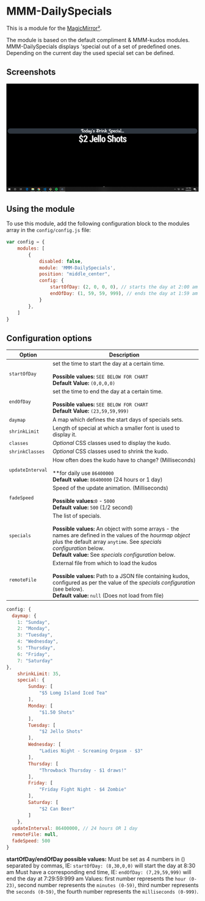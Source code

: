# MMM-DailySpecials

This is a module for the [MagicMirror²](https://github.com/MichMich/MagicMirror/).

The module is based on the default compliment & MMM-kudos modules. MMM-DailySpecials displays 'special out of a set of predefined ones. Depending on the current day the used special set can be defined.

## Screenshots

![ScreenShot](https://github.com/justjim1220/MMM-DailySpecials/blob/master/Screenshot%20(43).png)

## Using the module

To use this module, add the following configuration block to the modules array in the `config/config.js` file:
```js
var config = {
    modules: [
        {
            disabled: false,
            module: 'MMM-DailySpecials',
            position: "middle_center",
            config: {
                startOfDay: (2, 0, 0, 0), // starts the day at 2:00 am
                endOfDay: (1, 59, 59, 999), // ends the day at 1:59 am
            }
        },
    ]
}
```

## Configuration options

| Option           | Description
|----------------- |------------
| `startOfDay`     | set the time to start the day at a certain time. <br><br> **Possible values:** `SEE BELOW FOR CHART` <br> **Default Value:** `(0,0,0,0)`
| `endOfDay`       | set the time to end the day at a certain time. <br><br> **Possible values:** `SEE BELOW FOR CHART` <br> **Default Value:** `(23,59,59,999)`
| `daymap`         | A map which defines the start days of specials sets.
| `shrinkLimit`    | Length of special at which a smaller font is used to display it.
| `classes`        | *Optional* CSS classes used to display the kudo.
| `shrinkClasses`  | *Optional* CSS classes used to shrink the kudo.
| `updateInterval` | How often does the kudo have to change? (Milliseconds) <br><br> **for daily use `86400000` <br> **Default value:** `86400000` (24 hours or 1 day)
| `fadeSpeed`      | Speed of the update animation. (Milliseconds) <br><br> **Possible values:**`0` - `5000` <br> **Default value:** `500` (1/2 second)
| `specials`       | The list of specials. <br><br> **Possible values:** An object with some arrays - the names are defined in the values of the _hourmap object_ plus the default array `anytime`. See _specials configuration_ below. <br> **Default value:** See _specials configuration_ below.
| `remoteFile`     | External file from which to load the kudos <br><br> **Possible values:** Path to a JSON file containing kudos, configured as per the value of the _specials configuration_ (see below).<br> **Default value:** `null` (Does not load from file)


````javascript
config: {
  daymap: {
    1: "Sunday",
    2: "Monday",
    3: "Tuesday",
    4: "Wednesday",
    5: "Thursday",
    6: "Friday",
    7: "Saturday"
},
    shrinkLimit: 35,
    special: {
        Sunday: [
            "$5 Lomg Island Iced Tea"
        ],
        Monday: [
            "$1.50 Shots"
        ],
        Tuesday: [
            "$2 Jello Shots"
        ],
        Wednesday: [
            "Ladies Night - Screaming Orgasm - $3"
        ],
        Thursday: [
            "Throwback Thursday - $1 draws!"
        ],
        Friday: [
            "Friday Fight Night - $4 Zombie"
        ],
        Saturday: [
            "$2 Can Beer"
        ]
    },
  updateInterval: 86400000, // 24 hours OR 1 day
  remoteFile: null,
  fadeSpeed: 500
}
````
**startOfDay/endOfDay possible values:**
Must be set as 4 numbers in () separated by commas, IE: `startOfDay: (8,30,0,0)` will start the day at 8:30 am
Must have a corresponding end time, IE: `endOfDay: (7,29,59,999)` will end the day at 7:29:59:999 am
Values: first number represents the `hour (0-23)`, second number represents the `minutes (0-59)`, third number represents the `seconds (0-59)`, the fourth number represents the `milliseconds (0-999)`.

